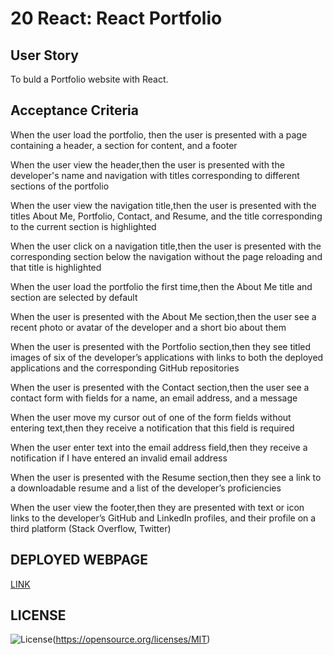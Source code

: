 # 20 React: React Portfolio


## User Story


To buld a Portfolio website with React.

## Acceptance Criteria

When the user load the portfolio, then the user is  presented with a page containing a header, a section for content, and a footer

When the user view the header,then the user is presented with the developer's name and navigation with titles corresponding to different sections of the portfolio

When the user view the navigation title,then the user is presented with the titles About Me, Portfolio, Contact, and Resume, and the title corresponding to the current section is highlighted

When the user click on a navigation title,then the user is presented with the corresponding section below the navigation without the page reloading and that title is highlighted

When the user load the portfolio the first time,then the About Me title and section are selected by default

When the user is presented with the About Me section,then the user see a recent photo or avatar of the developer and a short bio about them

When the user is presented with the Portfolio section,then they see titled images of six of the developer’s applications with links to both the deployed applications and the corresponding GitHub repositories

When the user is presented with the Contact section,then the user see a contact form with fields for a name, an email address, and a message

When the user move my cursor out of one of the form fields without entering text,then they receive a notification that this field is required

When the user enter text into the email address field,then they receive a notification if I have entered an invalid email address

When the user is  presented with the Resume section,then they see a link to a downloadable resume and a list of the developer’s proficiencies

When the user view the footer,then they are presented with text or icon links to the developer’s GitHub and LinkedIn profiles, and their profile on a third platform (Stack Overflow, Twitter)

## DEPLOYED WEBPAGE 
[LINK]()
## LICENSE

![License](https://img.shields.io/badge/License-MIT-blue.svg)(https://opensource.org/licenses/MIT)